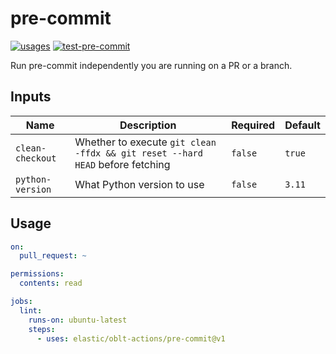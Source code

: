 # <!--name-->pre-commit<!--/name-->

[![usages](https://img.shields.io/badge/usages-white?logo=githubactions&logoColor=blue)](https://github.com/search?q=elastic%2Foblt-actions%2Fpre-commit+%28path%3A.github%2Fworkflows+OR+path%3A**%2Faction.yml+OR+path%3A**%2Faction.yaml%29&type=code)
[![test-pre-commit](https://github.com/elastic/oblt-actions/actions/workflows/test-pre-commit.yml/badge.svg?branch=main)](https://github.com/elastic/oblt-actions/actions/workflows/test-pre-commit.yml)


<!--description-->
Run pre-commit independently you are running on a PR or a branch.
<!--/description-->

## Inputs

<!--inputs-->
| Name             | Description                                                                   | Required | Default |
|------------------|-------------------------------------------------------------------------------|----------|---------|
| `clean-checkout` | Whether to execute `git clean -ffdx && git reset --hard HEAD` before fetching | `false`  | `true`  |
| `python-version` | What Python version to use                                                    | `false`  | `3.11`  |
<!--/inputs-->

## Usage

<!--usage action="elastic/oblt-actions/**" version="env:VERSION"-->
```yaml
on:
  pull_request: ~

permissions:
  contents: read

jobs:
  lint:
    runs-on: ubuntu-latest
    steps:
      - uses: elastic/oblt-actions/pre-commit@v1
```
<!--/usage-->
